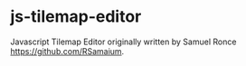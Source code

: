 js-tilemap-editor
=================

Javascript Tilemap Editor originally written by Samuel Ronce https://github.com/RSamaium.

